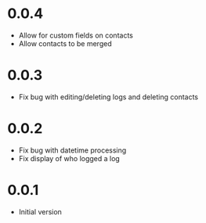 0.0.4
=====

- Allow for custom fields on contacts
- Allow contacts to be merged

0.0.3
=====

- Fix bug with editing/deleting logs and deleting contacts

0.0.2
=====

- Fix bug with datetime processing
- Fix display of who logged a log

0.0.1
=====

- Initial version